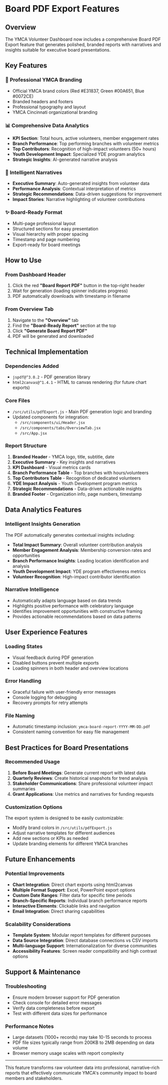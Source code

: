 # Board PDF Export Features

## Overview
The YMCA Volunteer Dashboard now includes a comprehensive Board PDF Export feature that generates polished, branded reports with narratives and insights suitable for executive board presentations.

## Key Features

### 🎨 **Professional YMCA Branding**
- Official YMCA brand colors (Red #E31837, Green #00A651, Blue #0072CE)
- Branded headers and footers
- Professional typography and layout
- YMCA Cincinnati organizational branding

### 📊 **Comprehensive Data Analytics**
- **KPI Section**: Total hours, active volunteers, member engagement rates
- **Branch Performance**: Top performing branches with volunteer metrics  
- **Top Contributors**: Recognition of high-impact volunteers (50+ hours)
- **Youth Development Impact**: Specialized YDE program analytics
- **Strategic Insights**: AI-generated narrative analysis

### 📝 **Intelligent Narratives**
- **Executive Summary**: Auto-generated insights from volunteer data
- **Performance Analysis**: Contextual interpretation of metrics
- **Strategic Recommendations**: Data-driven suggestions for improvement
- **Impact Stories**: Narrative highlighting of volunteer contributions

### ✨ **Board-Ready Format**
- Multi-page professional layout
- Structured sections for easy presentation
- Visual hierarchy with proper spacing
- Timestamp and page numbering
- Export-ready for board meetings

## How to Use

### From Dashboard Header
1. Click the red **"Board Report PDF"** button in the top-right header
2. Wait for generation (loading spinner indicates progress)
3. PDF automatically downloads with timestamp in filename

### From Overview Tab
1. Navigate to the **"Overview"** tab
2. Find the **"Board-Ready Report"** section at the top
3. Click **"Generate Board Report PDF"**
4. PDF will be generated and downloaded

## Technical Implementation

### Dependencies Added
- `jspdf@^3.0.2` - PDF generation library
- `html2canvas@^1.4.1` - HTML to canvas rendering (for future chart exports)

### Core Files
- `/src/utils/pdfExport.js` - Main PDF generation logic and branding
- Updated components for integration:
  - `/src/components/ui/Header.jsx`
  - `/src/components/tabs/OverviewTab.jsx` 
  - `/src/App.jsx`

### Report Structure
1. **Branded Header** - YMCA logo, title, subtitle, date
2. **Executive Summary** - Key insights and narratives
3. **KPI Dashboard** - Visual metrics cards
4. **Branch Performance Table** - Top branches with hours/volunteers
5. **Top Contributors Table** - Recognition of dedicated volunteers
6. **YDE Impact Analysis** - Youth Development program metrics
7. **Strategic Recommendations** - Data-driven actionable insights
8. **Branded Footer** - Organization info, page numbers, timestamp

## Data Analytics Features

### Intelligent Insights Generation
The PDF automatically generates contextual insights including:
- **Total Impact Summary**: Overall volunteer contribution analysis
- **Member Engagement Analysis**: Membership conversion rates and opportunities
- **Branch Performance Insights**: Leading location identification and analysis
- **Youth Development Impact**: YDE program effectiveness metrics
- **Volunteer Recognition**: High-impact contributor identification

### Narrative Intelligence
- Automatically adapts language based on data trends
- Highlights positive performance with celebratory language
- Identifies improvement opportunities with constructive framing
- Provides actionable recommendations based on data patterns

## User Experience Features

### Loading States
- Visual feedback during PDF generation
- Disabled buttons prevent multiple exports
- Loading spinners in both header and overview locations

### Error Handling
- Graceful failure with user-friendly error messages
- Console logging for debugging
- Recovery prompts for retry attempts

### File Naming
- Automatic timestamp inclusion: `ymca-board-report-YYYY-MM-DD.pdf`
- Consistent naming convention for easy file management

## Best Practices for Board Presentations

### Recommended Usage
1. **Before Board Meetings**: Generate current report with latest data
2. **Quarterly Reviews**: Create historical snapshots for trend analysis
3. **Stakeholder Communications**: Share professional volunteer impact summaries
4. **Grant Applications**: Use metrics and narratives for funding requests

### Customization Options
The export system is designed to be easily customizable:
- Modify brand colors in `/src/utils/pdfExport.js`
- Adjust narrative templates for different audiences
- Add new sections or KPIs as needed
- Update branding elements for different YMCA branches

## Future Enhancements

### Potential Improvements
- **Chart Integration**: Direct chart exports using html2canvas
- **Multiple Format Support**: Excel, PowerPoint export options  
- **Custom Date Ranges**: Filter data for specific time periods
- **Branch-Specific Reports**: Individual branch performance reports
- **Interactive Elements**: Clickable links and navigation
- **Email Integration**: Direct sharing capabilities

### Scalability Considerations
- **Template System**: Modular report templates for different purposes
- **Data Source Integration**: Direct database connections vs CSV imports
- **Multi-language Support**: Internationalization for diverse communities
- **Accessibility Features**: Screen reader compatibility and high contrast options

## Support & Maintenance

### Troubleshooting
- Ensure modern browser support for PDF generation
- Check console for detailed error messages
- Verify data completeness before export
- Test with different data sizes for performance

### Performance Notes
- Large datasets (1000+ records) may take 10-15 seconds to process
- PDF file sizes typically range from 200KB to 2MB depending on data volume
- Browser memory usage scales with report complexity

---

This feature transforms raw volunteer data into professional, narrative-rich reports that effectively communicate YMCA's community impact to board members and stakeholders.